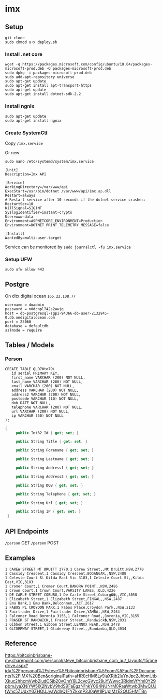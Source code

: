 # imx

## Setup

```
git clone 
sudo chmod u+x deploy.sh
```

### Install .net core
```shell
wget -q https://packages.microsoft.com/config/ubuntu/18.04/packages-microsoft-prod.deb -O packages-microsoft-prod.deb
sudo dpkg -i packages-microsoft-prod.deb
sudo add-apt-repository universe
sudo apt-get update
sudo apt-get install apt-transport-https
sudo apt-get update
sudo apt-get install dotnet-sdk-2.2
```
### Install ngnix

```
sudo apt-get update
sudo apt-get install ngnix
```

### Create SystemCtl

Copy `/imx.service`

Or new
```
sudo nano /etc/systemd/system/imx.service
```
```
[Unit]
Description=Imx API                      

[Service]
WorkingDirectory=/var/www/api     
ExecStart=/usr/bin/dotnet /var/www/api/imx.ap.dll
Restart=always
# Restart service after 10 seconds if the dotnet service crashes:
RestartSec=10
KillSignal=SIGINT
SyslogIdentifier=instant-crypto
User=www-data
Environment=ASPNETCORE_ENVIRONMENT=Production
Environment=DOTNET_PRINT_TELEMETRY_MESSAGE=false

[Install]
WantedBy=multi-user.target
```

Service can be monitored by `sudo journalctl -fu imx.service`

### Setup UFW

```
sudo ufw allow 443
```

## Postgre

On dltx digital ocean `165.22.108.77`

```
username = doadmin
password = n0dcnpl742s2awjq
host = db-postgresql-sgp1-94366-do-user-2132945-0.db.ondigitalocean.com
port = 25060
database = defaultdb
sslmode = require
```

## Tables / Models

### Person
```
CREATE TABLE QLD70to79(
   id serial PRIMARY KEY,
   first_name VARCHAR (200) NOT NULL,
   last_name VARCHAR (200) NOT NULL,
   email VARCHAR (200) NOT NULL,
   address VARCHAR (200) NOT NULL,
   address2 VARCHAR (200) NOT NULL,
   postcode VARCHAR (10) NOT NULL,
   dob DATE NOT NULL,
   telephone VARCHAR (200) NOT NULL,
   url VARCHAR (200) NOT NULL,
   ip VARCHAR (50) NOT NULL
);
```

```csharp
{
     public Int32 Id { get; set; }

     public String Title { get; set; }

     public String Forename { get; set; }

     public String Lastname { get; set; }

     public String Address1 { get; set; } 

     public String Address3 { get; set; }

     public String DOB { get; set; }

     public String Telephone { get; set; }

     public String Url { get; set; }

     public String IP { get; set; }
 }
```

## API Endpoints

`/person` GET
`/person` POST

## Examples
```
1 CAREW STREET MT DRUITT 2770,1 Carew Street,,Mt Druitt,NSW,2770
1 Cassidy Crescent,1 Cassidy Crescent,BOGANGAR,,NSW,2488
1 Celeste Court St Kilda East Vic 3183,1 Celeste Court St,,Kilda East,VIC,3183
1 Cromer Court,1 Cromer Court,BANORA POINT,,NSW,2486
1 Crown Court,1 Crown Court,VARSITY LAKES,,QLD,4226
1 DE CARLE STREET COBURG,1 De Carle Street,Coburg��,,VIC,3058
1 Elizabeth Street,1 Elizabeth Street,FINGAL,,NSW,2487
1 Emu Bank,1 Emu Bank,Belconnen,,ACT,2617
1 FABOS PL CROYDON PARK,1 Fabos Place,Croydon Park,,NSW,2133
1 Fairtrader Drive,1 Fairtrader Drive,YAMBA,,NSW,2464
1 Falconer Road Boronia 3155,1 Falconer Road,,Boronia,VIC,3155
1 FRASER ST RANDWICK,1 Fraser Street,,Randwick�,NSW,2031
1 Gibbon Street,1 Gibbon Street,LENNOX HEAD,,NSW,2478
1 GLIDERWAY STREET,1 Gliderway Street,,Bundamba,QLD,4034
```

## Reference
https://bitcoinbrisbane-my.sharepoint.com/personal/steve_bitcoinbrisbane_com_au/_layouts/15/onedrive.aspx?id=%2Fpersonal%2Fsteve%5Fbitcoinbrisbane%5Fcom%5Fau%2FDocuments%2FIMX%20Ben&originalPath=aHR0cHM6Ly9iaXRjb2luYnJpc2JhbmUtbXkuc2hhcmVwb2ludC5jb20vOmY6L2cvcGVyc29uYWwvc3RldmVfYml0Y29pbmJyaXNiYW5lX2NvbV9hdS9FaEgzN1hkY094NUNrM0RaaWtwb3MwQUJtWnc5ZUdxY0ZHQUJyaWdhQ1FYZkxnP3J0aW1lPUpIMzE2QU5HMTBn
